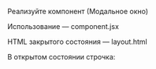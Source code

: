 Реализуйте компонент <Modal> (Модальное окно)

Использование — component.jsx

HTML закрытого состояния — layout.html

В открытом состоянии строчка: <div class="modal" style="display: none;"> заменяется на <div class="modal fade show" style="display: block;">

У открытого модального окна две кнопки закрывающие его: крестик справа вверху и кнопка Cancel справа внизу.

Подсказка
Modal